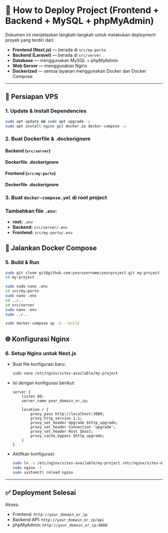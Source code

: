 # 🚀 How to Deploy Project (Frontend + Backend + MySQL + phpMyAdmin)

Dokumen ini menjelaskan langkah-langkah untuk melakukan deployment proyek yang terdiri dari:

- **Frontend (Next.js)** — berada di `src/my-porto`
- **Backend (Laravel)** — berada di `src/server`
- **Database** — menggunakan MySQL + phpMyAdmin
- **Web Server** — menggunakan Nginx
- **Dockerized** — semua layanan menggunakan Docker dan Docker Compose

---

## 🧰 Persiapan VPS

### 1. Update & Install Dependencies

```bash
sudo apt update && sudo apt upgrade -y
sudo apt install nginx git docker.io docker-compose -y

```

### 2. Buat Dockerfile & .dockerignore

#### Backend (`src/server`)

**Dockerfile**
**.dockerignore**

#### Frontend (`src/my-porto`)

**Dockerfile**
**.dockerignore**

### 3. Buat `docker-compose.yml` di root project

### Tambahkan file `.env`:

- **root:** `.env`
- **Backend:** `src/server/.env`
- **Frontend:** `src/my-porto/.env`

## 🚢 Jalankan Docker Compose

### 5. Build & Run

```bash
sudo git clone git@github.com:yourusername/yourproject.git my-project
cd my-project

sudo sudo nano .env
cd src/my-porto
sudo nano .env
cd ../..
cd src/server
sudo nano .env
sudo ../..

sudo docker-compose up -d --build
```

## 🌐 Konfigurasi Nginx

### 6. Setup Nginx untuk Next.js

- Buat file konfigurasi baru:
  ```bash
  sudo nano /etc/nginx/sites-available/my-project
  ```
- Isi dengan konfigurasi berikut:

  ```
  server {
      listen 80;
      server_name your_domain_or_ip;

      location / {
          proxy_pass http://localhost:3000;
          proxy_http_version 1.1;
          proxy_set_header Upgrade $http_upgrade;
          proxy_set_header Connection 'upgrade';
          proxy_set_header Host $host;
          proxy_cache_bypass $http_upgrade;
      }
  }
  ```

- Aktifkan konfigurasi:
  ```bash
  sudo ln -s /etc/nginx/sites-available/my-project /etc/nginx/sites-enabled/
  sudo nginx -t
  sudo systemctl reload nginx
  ```

---

## ✅ Deployment Selesai

Akses:

- Frontend: `http://your_domain_or_ip`
- Backend API: `http://your_domain_or_ip/api`
- phpMyAdmin: `http://your_domain_or_ip:8080`

```

```
